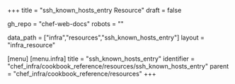 +++
title = "ssh_known_hosts_entry Resource"
draft = false

gh_repo = "chef-web-docs"
robots = ""

data_path = ["infra","resources","ssh_known_hosts_entry"]
layout = "infra_resource"


[menu]
  [menu.infra]
    title = "ssh_known_hosts_entry"
    identifier = "chef_infra/cookbook_reference/resources/ssh_known_hosts_entry"
    parent = "chef_infra/cookbook_reference/resources"
+++

<!-- The contents of this page are automatically generated from the ssh_known_hosts_entry.yaml file in the data directory. -->
<!-- To suggest a change, edit the https://github.com/chef/chef/blob/master/lib/chef/resource/ssh_known_hosts_entry.rb file
      and submit a pull request to the https://github.com/chef/chef repository. -->
